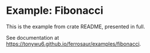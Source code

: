 # Example: Fibonacci

This is the example from crate README, presented in full.

See documentation at <https://tonywu6.github.io/ferrosaur/examples/fibonacci>.
